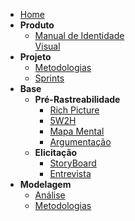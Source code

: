 - [Home](/)
- **Produto**
  - [Manual de Identidade<br> Visual](product/ManualId.md)
- **Projeto**
  - [Metodologias](Project/Metodologias.md)
  - [Sprints](Index/sprintsIndex.md)
- **Base**
  - **Pré-Rastreabilidade**
    - [Rich Picture](preTraceability/RichPicture.md)
    - [5W2H](preTraceability/5W2H.md)
    - [Mapa Mental](preTraceability/MapaMental.md)
    - [Argumentação](preTraceability/Argumentacao.md)
  - **Elicitação**
    - [StoryBoard](Elicitation/StoryBoard.md)
    - [Entrevista](Elicitation/Entrevista.md)
- **Modelagem**
  - [Análise](Modeling/Analise.md)
  - [Metodologias](Modeling/Metodologias.md)


